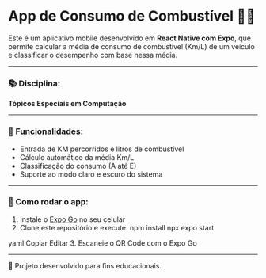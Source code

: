 # App de Consumo de Combustível 🚗⛽

Este é um aplicativo mobile desenvolvido em **React Native com Expo**, que permite calcular a média de consumo de combustível (Km/L) de um veículo e classificar o desempenho com base nessa média.

---

### 📚 Disciplina:
**Tópicos Especiais em Computação**

---

### 🧠 Funcionalidades:
- Entrada de KM percorridos e litros de combustível
- Cálculo automático da média Km/L
- Classificação do consumo (A até E)
- Suporte ao modo claro e escuro do sistema

---

### 🚀 Como rodar o app:
1. Instale o [Expo Go](https://expo.dev/client) no seu celular
2. Clone este repositório e execute:
npm install npx expo start

yaml
Copiar
Editar
3. Escaneie o QR Code com o Expo Go

---

📱 Projeto desenvolvido para fins educacionais.